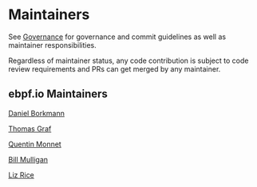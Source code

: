 # Maintainers

See [Governance](GOVERNANCE.md) for
governance and commit guidelines as well as maintainer responsibilities.

Regardless of maintainer status, any code contribution is subject
to code review requirements and PRs can get merged by any maintainer.

## ebpf.io Maintainers

[Daniel Borkmann](https://github.com/borkmann)

[Thomas Graf](https://github.com/tgraf)

[Quentin Monnet](https://github.com/qmonnet)

[Bill Mulligan](https://github.com/xmulligan)

[Liz Rice](https://github.com/lizrice)

